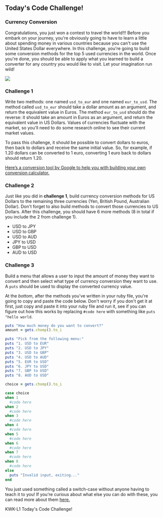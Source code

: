 ## Today's Code Challenge!

### Currency Conversion

Congratulations, you just won a contest to travel the world!!! Before you embark
on your journey, you're obviously going to have to learn a little about spending
money in various countries because you can't use the United States Dollar
everywhere. In this challenge, you're going to build some conversion methods for
the top 5 used currencies in the world. Once you're done, you should be able to
apply what you learned to build a converter for any country you would like to
visit. Let your imagination run wild!

![](https://s3.amazonaws.com/upperline/curriculum-assets/currency-top5.png)

### Challenge 1

Write two methods: one named `usd_to_eur` and one named `eur_to_usd`. The method
called `usd_to_eur` should take a dollar amount as an argument, and return the
equivalent value in Euros. The method `eur_to_usd` should do the reverse: it
should take an amount in Euros as an argument, and return the equivalent value
in US Dollars. Values of currencies fluctuate with the market, so you'll need to
do some research online to see their current market values.

To pass this challenge, it should be possible to convert dollars to euros, then
back to dollars and receive the same initial value. So, for example, if 1.20
dollars can be converted to 1 euro, converting 1 euro back to dollars should
return 1.20.

[Here’s a conversion tool by Google to help you with building your own
conversion calculator.](https://www.google.com/finance/converter)


### Challenge 2

Just like you did in **challenge 1**, build currency conversion methods for US
Dollars to the remaining three currencies (Yen, British Pound, Australian
Dollar). Don't forget to also build methods to convert those currencies to US
Dollars. After this challenge, you should have 6 more methods (8 in total if you
include the 2 from challenge 1).

* USD to JPY  
* USD to GBP  
* USD to AUD  
* JPY to USD
* GBP to USD
* AUD to USD

### Challenge 3

Build a menu that allows a user to input the amount of money they want to convert
and then select what type of currency conversion they want to use. A `puts`
should be used to display the converted currency value.

At the _bottom_, after the methods you've written in your ruby file, you're
going to copy and paste the code below. Don't worry if you don't get it at
first, just copy and paste it into your ruby file and run it, see if you can
figure out how this works by replacing `#code here` with something like `puts
"hello world`.   

```ruby
puts "How much money do you want to convert?"
amount = gets.chomp().to_i

puts "Pick from the following menu:"
puts "1. USD to EUR"
puts "2. USD to JPY"
puts "3. USD to GBP"
puts "4. USD to AUD"
puts "5. EUR to USD"
puts "6. JPY to USD"
puts "7. GBP to USD"
puts "8. AUD to USD"

choice = gets.chomp().to_i

case choice
when 1
  #code here
when 2
  #code here
when 3
  #code here
when 4
  #code here
when 5
  #code here
when 6
  #code here
when 7
  #code here
when 8
  #code here
else
  puts "Invalid input, exiting..."
end

```

You just used something called a switch-case without anyone having to teach it
to you! If you're curious about what else you can do with these, you can read
more about them [here.](http://ruby-doc.org/docs/keywords/1.9/Object.html#method-i-case)
<p data-visibility='hidden'>KWK-L1 Today's Code Challenge!</p>
